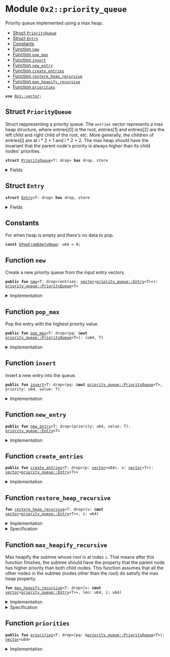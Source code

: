 
<a name="0x2_priority_queue"></a>

# Module `0x2::priority_queue`

Priority queue implemented using a max heap.


-  [Struct `PriorityQueue`](#0x2_priority_queue_PriorityQueue)
-  [Struct `Entry`](#0x2_priority_queue_Entry)
-  [Constants](#@Constants_0)
-  [Function `new`](#0x2_priority_queue_new)
-  [Function `pop_max`](#0x2_priority_queue_pop_max)
-  [Function `insert`](#0x2_priority_queue_insert)
-  [Function `new_entry`](#0x2_priority_queue_new_entry)
-  [Function `create_entries`](#0x2_priority_queue_create_entries)
-  [Function `restore_heap_recursive`](#0x2_priority_queue_restore_heap_recursive)
-  [Function `max_heapify_recursive`](#0x2_priority_queue_max_heapify_recursive)
-  [Function `priorities`](#0x2_priority_queue_priorities)


<pre><code><b>use</b> <a href="">0x1::vector</a>;
</code></pre>



<a name="0x2_priority_queue_PriorityQueue"></a>

## Struct `PriorityQueue`

Struct reppresenting a priority queue. The <code>entries</code> vector represents a max
heap structure, where entries[0] is the root, entries[1] and entries[2] are the
left child and right child of the root, etc. More generally, the children of
entries[i] are at i * 2 + 1 and i * 2 + 2. The max heap should have the invariant
that the parent node's priority is always higher than its child nodes' priorities.


<pre><code><b>struct</b> <a href="priority_queue.md#0x2_priority_queue_PriorityQueue">PriorityQueue</a>&lt;T: drop&gt; <b>has</b> drop, store
</code></pre>



<details>
<summary>Fields</summary>


<dl>
<dt>
<code>entries: <a href="">vector</a>&lt;<a href="priority_queue.md#0x2_priority_queue_Entry">priority_queue::Entry</a>&lt;T&gt;&gt;</code>
</dt>
<dd>

</dd>
</dl>


</details>

<a name="0x2_priority_queue_Entry"></a>

## Struct `Entry`



<pre><code><b>struct</b> <a href="priority_queue.md#0x2_priority_queue_Entry">Entry</a>&lt;T: drop&gt; <b>has</b> drop, store
</code></pre>



<details>
<summary>Fields</summary>


<dl>
<dt>
<code>priority: u64</code>
</dt>
<dd>

</dd>
<dt>
<code>value: T</code>
</dt>
<dd>

</dd>
</dl>


</details>

<a name="@Constants_0"></a>

## Constants


<a name="0x2_priority_queue_EPopFromEmptyHeap"></a>

For when heap is empty and there's no data to pop.


<pre><code><b>const</b> <a href="priority_queue.md#0x2_priority_queue_EPopFromEmptyHeap">EPopFromEmptyHeap</a>: u64 = 0;
</code></pre>



<a name="0x2_priority_queue_new"></a>

## Function `new`

Create a new priority queue from the input entry vectors.


<pre><code><b>public</b> <b>fun</b> <a href="priority_queue.md#0x2_priority_queue_new">new</a>&lt;T: drop&gt;(entries: <a href="">vector</a>&lt;<a href="priority_queue.md#0x2_priority_queue_Entry">priority_queue::Entry</a>&lt;T&gt;&gt;): <a href="priority_queue.md#0x2_priority_queue_PriorityQueue">priority_queue::PriorityQueue</a>&lt;T&gt;
</code></pre>



<details>
<summary>Implementation</summary>


<pre><code><b>public</b> <b>fun</b> <a href="priority_queue.md#0x2_priority_queue_new">new</a>&lt;T: drop&gt;(entries: <a href="">vector</a>&lt;<a href="priority_queue.md#0x2_priority_queue_Entry">Entry</a>&lt;T&gt;&gt;) : <a href="priority_queue.md#0x2_priority_queue_PriorityQueue">PriorityQueue</a>&lt;T&gt; {
    <b>let</b> len = <a href="_length">vector::length</a>(&entries);
    <b>let</b> i = len / 2;
    // Max heapify from the first node that is a parent (node at len / 2).
    <b>while</b> (i &gt; 0) {
        i = i - 1;
        <a href="priority_queue.md#0x2_priority_queue_max_heapify_recursive">max_heapify_recursive</a>(&<b>mut</b> entries, len, i);
    };
    <a href="priority_queue.md#0x2_priority_queue_PriorityQueue">PriorityQueue</a> { entries }
}
</code></pre>



</details>

<a name="0x2_priority_queue_pop_max"></a>

## Function `pop_max`

Pop the entry with the highest priority value.


<pre><code><b>public</b> <b>fun</b> <a href="priority_queue.md#0x2_priority_queue_pop_max">pop_max</a>&lt;T: drop&gt;(pq: &<b>mut</b> <a href="priority_queue.md#0x2_priority_queue_PriorityQueue">priority_queue::PriorityQueue</a>&lt;T&gt;): (u64, T)
</code></pre>



<details>
<summary>Implementation</summary>


<pre><code><b>public</b> <b>fun</b> <a href="priority_queue.md#0x2_priority_queue_pop_max">pop_max</a>&lt;T: drop&gt;(pq: &<b>mut</b> <a href="priority_queue.md#0x2_priority_queue_PriorityQueue">PriorityQueue</a>&lt;T&gt;) : (u64, T) {
    <b>let</b> len = <a href="_length">vector::length</a>(&pq.entries);
    <b>assert</b>!(len &gt; 0, <a href="priority_queue.md#0x2_priority_queue_EPopFromEmptyHeap">EPopFromEmptyHeap</a>);
    // Swap the max element <b>with</b> the last element in the entries and remove the max element.
    <b>let</b> <a href="priority_queue.md#0x2_priority_queue_Entry">Entry</a> { priority, value } = <a href="_swap_remove">vector::swap_remove</a>(&<b>mut</b> pq.entries, 0);
    // Now the max heap property <b>has</b> been violated at the root node, but nowhere <b>else</b>
    // so we call max heapify on the root node.
    <a href="priority_queue.md#0x2_priority_queue_max_heapify_recursive">max_heapify_recursive</a>(&<b>mut</b> pq.entries, len - 1, 0);
    (priority, value)
}
</code></pre>



</details>

<a name="0x2_priority_queue_insert"></a>

## Function `insert`

Insert a new entry into the queue.


<pre><code><b>public</b> <b>fun</b> <a href="priority_queue.md#0x2_priority_queue_insert">insert</a>&lt;T: drop&gt;(pq: &<b>mut</b> <a href="priority_queue.md#0x2_priority_queue_PriorityQueue">priority_queue::PriorityQueue</a>&lt;T&gt;, priority: u64, value: T)
</code></pre>



<details>
<summary>Implementation</summary>


<pre><code><b>public</b> <b>fun</b> <a href="priority_queue.md#0x2_priority_queue_insert">insert</a>&lt;T: drop&gt;(pq: &<b>mut</b> <a href="priority_queue.md#0x2_priority_queue_PriorityQueue">PriorityQueue</a>&lt;T&gt;, priority: u64, value: T) {
    <a href="_push_back">vector::push_back</a>(&<b>mut</b> pq.entries, <a href="priority_queue.md#0x2_priority_queue_Entry">Entry</a> { priority, value});
    <b>let</b> index = <a href="_length">vector::length</a>(&pq.entries) - 1;
    <a href="priority_queue.md#0x2_priority_queue_restore_heap_recursive">restore_heap_recursive</a>(&<b>mut</b> pq.entries, index);
}
</code></pre>



</details>

<a name="0x2_priority_queue_new_entry"></a>

## Function `new_entry`



<pre><code><b>public</b> <b>fun</b> <a href="priority_queue.md#0x2_priority_queue_new_entry">new_entry</a>&lt;T: drop&gt;(priority: u64, value: T): <a href="priority_queue.md#0x2_priority_queue_Entry">priority_queue::Entry</a>&lt;T&gt;
</code></pre>



<details>
<summary>Implementation</summary>


<pre><code><b>public</b> <b>fun</b> <a href="priority_queue.md#0x2_priority_queue_new_entry">new_entry</a>&lt;T: drop&gt;(priority: u64, value: T): <a href="priority_queue.md#0x2_priority_queue_Entry">Entry</a>&lt;T&gt; {
    <a href="priority_queue.md#0x2_priority_queue_Entry">Entry</a> { priority, value }
}
</code></pre>



</details>

<a name="0x2_priority_queue_create_entries"></a>

## Function `create_entries`



<pre><code><b>public</b> <b>fun</b> <a href="priority_queue.md#0x2_priority_queue_create_entries">create_entries</a>&lt;T: drop&gt;(p: <a href="">vector</a>&lt;u64&gt;, v: <a href="">vector</a>&lt;T&gt;): <a href="">vector</a>&lt;<a href="priority_queue.md#0x2_priority_queue_Entry">priority_queue::Entry</a>&lt;T&gt;&gt;
</code></pre>



<details>
<summary>Implementation</summary>


<pre><code><b>public</b> <b>fun</b> <a href="priority_queue.md#0x2_priority_queue_create_entries">create_entries</a>&lt;T: drop&gt;(p: <a href="">vector</a>&lt;u64&gt;, v: <a href="">vector</a>&lt;T&gt;): <a href="">vector</a>&lt;<a href="priority_queue.md#0x2_priority_queue_Entry">Entry</a>&lt;T&gt;&gt; {
    <b>let</b> len = <a href="_length">vector::length</a>(&p);
    <b>assert</b>!(<a href="_length">vector::length</a>(&v) == len, 0);
    <b>let</b> res = <a href="_empty">vector::empty</a>();
    <b>let</b> i = 0;
    <b>while</b> (i &lt; len) {
        <b>let</b> priority = <a href="_remove">vector::remove</a>(&<b>mut</b> p, 0);
        <b>let</b> value = <a href="_remove">vector::remove</a>(&<b>mut</b> v, 0);
        <a href="_push_back">vector::push_back</a>(&<b>mut</b> res, <a href="priority_queue.md#0x2_priority_queue_Entry">Entry</a> { priority, value });
        i = i + 1;
    };
    res
}
</code></pre>



</details>

<a name="0x2_priority_queue_restore_heap_recursive"></a>

## Function `restore_heap_recursive`



<pre><code><b>fun</b> <a href="priority_queue.md#0x2_priority_queue_restore_heap_recursive">restore_heap_recursive</a>&lt;T: drop&gt;(v: &<b>mut</b> <a href="">vector</a>&lt;<a href="priority_queue.md#0x2_priority_queue_Entry">priority_queue::Entry</a>&lt;T&gt;&gt;, i: u64)
</code></pre>



<details>
<summary>Implementation</summary>


<pre><code><b>fun</b> <a href="priority_queue.md#0x2_priority_queue_restore_heap_recursive">restore_heap_recursive</a>&lt;T: drop&gt;(v: &<b>mut</b> <a href="">vector</a>&lt;<a href="priority_queue.md#0x2_priority_queue_Entry">Entry</a>&lt;T&gt;&gt;, i: u64) {
    <b>if</b> (i == 0) {
        <b>return</b>
    };
    <b>let</b> parent = (i - 1) / 2;

    // If new elem is greater than its parent, swap them and recursively
    // do the restoration upwards.
    <b>if</b> (<a href="_borrow">vector::borrow</a>(v, i).priority &gt; <a href="_borrow">vector::borrow</a>(v, parent).priority) {
        <a href="_swap">vector::swap</a>(v, i, parent);
        <a href="priority_queue.md#0x2_priority_queue_restore_heap_recursive">restore_heap_recursive</a>(v, parent);
    }
}
</code></pre>



</details>

<details>
<summary>Specification</summary>



<pre><code><b>pragma</b> opaque;
</code></pre>



</details>

<a name="0x2_priority_queue_max_heapify_recursive"></a>

## Function `max_heapify_recursive`

Max heapify the subtree whose root is at index <code>i</code>. That means after this function
finishes, the subtree should have the property that the parent node has higher priority
than both child nodes.
This function assumes that all the other nodes in the subtree (nodes other than the root)
do satisfy the max heap property.


<pre><code><b>fun</b> <a href="priority_queue.md#0x2_priority_queue_max_heapify_recursive">max_heapify_recursive</a>&lt;T: drop&gt;(v: &<b>mut</b> <a href="">vector</a>&lt;<a href="priority_queue.md#0x2_priority_queue_Entry">priority_queue::Entry</a>&lt;T&gt;&gt;, len: u64, i: u64)
</code></pre>



<details>
<summary>Implementation</summary>


<pre><code><b>fun</b> <a href="priority_queue.md#0x2_priority_queue_max_heapify_recursive">max_heapify_recursive</a>&lt;T: drop&gt;(v: &<b>mut</b> <a href="">vector</a>&lt;<a href="priority_queue.md#0x2_priority_queue_Entry">Entry</a>&lt;T&gt;&gt;, len: u64, i: u64) {
    <b>if</b> (len == 0) {
        <b>return</b>
    };
    <b>assert</b>!(i &lt; len, 1);
    <b>let</b> left = i * 2 + 1;
    <b>let</b> right = left + 1;
    <b>let</b> max = i;
    // Find the node <b>with</b> highest priority among node `i` and its two children.
    <b>if</b> (left &lt; len && <a href="_borrow">vector::borrow</a>(v, left).priority&gt; <a href="_borrow">vector::borrow</a>(v, max).priority) {
        max = left;
    };
    <b>if</b> (right &lt; len && <a href="_borrow">vector::borrow</a>(v, right).priority &gt; <a href="_borrow">vector::borrow</a>(v, max).priority) {
        max = right;
    };
    // If the parent node (node `i`) doesn't have the highest priority, we swap the parent <b>with</b> the
    // max priority node.
    <b>if</b> (max != i) {
        <a href="_swap">vector::swap</a>(v, max, i);
        // After the swap, we have restored the property at node `i` but now the max heap property
        // may be violated at node `max` since this node now <b>has</b> a new value. So we need <b>to</b> now
        // max heapify the subtree rooted at node `max`.
        <a href="priority_queue.md#0x2_priority_queue_max_heapify_recursive">max_heapify_recursive</a>(v, len, max);
    }
}
</code></pre>



</details>

<details>
<summary>Specification</summary>



<pre><code><b>pragma</b> opaque;
</code></pre>



</details>

<a name="0x2_priority_queue_priorities"></a>

## Function `priorities`



<pre><code><b>public</b> <b>fun</b> <a href="priority_queue.md#0x2_priority_queue_priorities">priorities</a>&lt;T: drop&gt;(pq: &<a href="priority_queue.md#0x2_priority_queue_PriorityQueue">priority_queue::PriorityQueue</a>&lt;T&gt;): <a href="">vector</a>&lt;u64&gt;
</code></pre>



<details>
<summary>Implementation</summary>


<pre><code><b>public</b> <b>fun</b> <a href="priority_queue.md#0x2_priority_queue_priorities">priorities</a>&lt;T: drop&gt;(pq: &<a href="priority_queue.md#0x2_priority_queue_PriorityQueue">PriorityQueue</a>&lt;T&gt;): <a href="">vector</a>&lt;u64&gt; {
    <b>let</b> res = <a href="">vector</a>[];
    <b>let</b> i = 0;
    <b>while</b> (i &lt; <a href="_length">vector::length</a>(&pq.entries)) {
        <a href="_push_back">vector::push_back</a>(&<b>mut</b> res, <a href="_borrow">vector::borrow</a>(&pq.entries, i).priority);
        i = i +1;
    };
    res
}
</code></pre>



</details>
